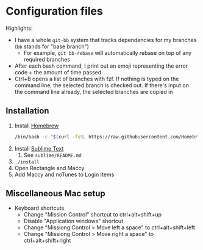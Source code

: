 # Configuration files

Highlights:

* I have a whole `git-bb` system that tracks dependencies for my branches (`bb` stands for "base branch")
    * For example, `git bb-rebase` will automatically rebase on top of any required branches
* After each bash command, I print out an emoji representing the error code + the amount of time passed
* Ctrl+B opens a list of branches with fzf. If nothing is typed on the command line, the selected branch is checked out. If there's input on the command line already, the selected branches are copied in

## Installation

1. Install [Homebrew](https://brew.sh)
    ```bash
    /bin/bash -c "$(curl -fsSL https://raw.githubusercontent.com/Homebrew/install/HEAD/install.sh)"
    ```
1. Install [Sublime Text](https://www.sublimetext.com/)
    1. See `sublime/README.md`
1. `./install`
1. Open Rectangle and Maccy
1. Add Maccy and noTunes to Login Items

## Miscellaneous Mac setup

* Keyboard shortcuts
    * Change "Mission Control" shortcut to ctrl+alt+shift+up
    * Disable "Application windows" shortcut
    * Change "Missiong Control > Move left a space" to ctrl+alt+shift+left
    * Change "Missiong Control > Move right a space" to ctrl+alt+shift+right
